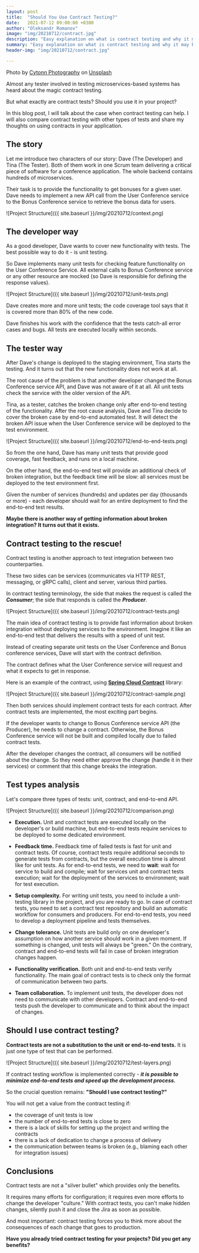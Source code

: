 ```yaml
---
layout: post
title:  "Should You Use Contract Testing?"
date:   2021-07-12 09:00:00 +0300
author: "Oleksandr Romanov"
image: "img/20210712/contract.jpg"
description: "Easy explanation on what is contract testing and why it may be usable"
summary: "Easy explanation on what is contract testing and why it may be usable"
header-img: "img/20210712/contract.jpg"

---
```


Photo by <a href="https://unsplash.com/@cytonn_photography?utm_source=unsplash&utm_medium=referral&utm_content=creditCopyText">Cytonn Photography</a> on <a href="https://unsplash.com/s/photos/contract?utm_source=unsplash&utm_medium=referral&utm_content=creditCopyText">Unsplash</a>

Almost any tester involved in testing microservices-based systems has heard about the magic contract testing.  
 
But what exactly are contract tests? Should you use it in your project?  

In this blog post, I will talk about the case when contract testing can help. I will also compare contract testing with other types of tests and share my thoughts on using contracts in your application. 

## The story  

Let me introduce two characters of our story: Dave (The Developer) and Tina (The Tester). Both of them work in one Scrum team delivering a critical piece of software for a conference application. The whole backend contains hundreds of microservices.  

Their task is to provide the functionality to get bonuses for a given user. Dave needs to implement a new API call from the User Conference service to the Bonus Conference service to retrieve the bonus data for users.  

![Project Structure]({{ site.baseurl }}/img/20210712/context.png)
 
## The developer way  

As a good developer, Dave wants to cover new functionality with tests. The best possible way to do it - is unit testing.  

So Dave implements many unit tests for checking feature functionality on the User Conference Service. All external calls to Bonus Conference service or any other resource are mocked (so Dave is responsible for defining the response values).  

![Project Structure]({{ site.baseurl }}/img/20210712/unit-tests.png)

Dave creates more and more unit tests; the code coverage tool says that it is covered more than 80% of the new code.  

Dave finishes his work with the confidence that the tests catch-all error cases and bugs. All tests are executed locally within seconds.  

## The tester way  

After Dave's change is deployed to the staging environment, Tina starts the testing. And it turns out that the new functionality does not work at all.  

The root cause of the problem is that another developer changed the Bonus Conference service API, and Dave was not aware of it at all. All unit tests check the service with the older version of the API.  

Tina, as a tester, catches the broken change only after end-to-end testing of the functionality.
After the root cause analysis, Dave and Tina decide to cover the broken case by end-to-end automated test. It will detect the broken API issue when the User Conference service will be deployed to the test environment.

![Project Structure]({{ site.baseurl }}/img/20210712/end-to-end-tests.png)

So from the one hand, Dave has many unit tests that provide good coverage, fast feedback, and runs on a local machine.  

On the other hand, the end-to-end test will provide an additional check of broken integration, but the feedback time will be slow: all services must be deployed to the test environment first.  

Given the number of services (hundreds) and updates per day (thousands or more) - each developer should wait for an entire deployment to find the end-to-end test results.  

**Maybe there is another way of getting information about broken integration? It turns out that it exists.**
 
## Contract testing to the rescue! 

Contract testing is another approach to test integration between two counterparties.  

These two sides can be services (communicates via HTTP REST, messaging, or gRPC calls), client and server, various third parties.  

In contract testing terminology, the side that makes the request is called the ***Consumer***; the side that responds is called the ***Producer***.

![Project Structure]({{ site.baseurl }}/img/20210712/contract-tests.png)

The main idea of contract testing is to provide fast information about broken integration without deploying services to the environment. Imagine it like an end-to-end test that delivers the results with a speed of unit test.  

Instead of creating separate unit tests on the User Conference and Bonus conference services, Dave will start with the contract definition.  

The contract defines what the User Conference service will request and what it expects to get in response.  

Here is an example of the contract, using **[Spring Cloud Contract](https://spring.io/projects/spring-cloud-contract)** library:

![Project Structure]({{ site.baseurl }}/img/20210712/contract-sample.png)

Then both services should implement contract tests for each contract. After contract tests are implemented, the most exciting part begins.  

If the developer wants to change to Bonus Conference service API (the Producer), he needs to change a contract. Otherwise, the Bonus Conference service will not be built and compiled locally due to failed contract tests.  

After the developer changes the contract, all consumers will be notified about the change. So they need either approve the change (handle it in their services) or comment that this change breaks the integration.  

##  Test types analysis  

Let's compare three types of tests: unit, contract, and end-to-end API.

![Project Structure]({{ site.baseurl }}/img/20210712/comparison.png)

* **Execution.** Unit and contract tests are executed locally on the developer's or build machine, but end-to-end tests require services to be deployed to some dedicated environment.  

* **Feedback time.** Feedback time of failed tests is fast for unit and contract tests. Of course, contract tests require additional seconds to generate tests from contracts, but the overall execution time is almost like for unit tests. As for end-to-end tests, we need to **wait**: wait for service to build and compile; wait for services unit and contract tests execution; wait for the deployment of the services to environment; wait for test execution.  

* **Setup complexity.** For writing unit tests, you need to include a unit-testing library in the project, and you are ready to go. In case of contract tests, you need to set a contract test repository and build an automatic workflow for consumers and producers. For end-to-end tests, you need to develop a deployment pipeline and tests themselves.  

* **Change tolerance.** Unit tests are build only on one developer's assumption on how another service should work in a given moment. If something is changed, unit tests will always be "green." On the contrary, contract and end-to-end tests will fail in case of broken integration changes happen.  

* **Functionality verification.** Both unit and end-to-end tests verify functionality. The main goal of contract tests is to check only the format of communication between two parts.  

* **Team collaboration.** To implement unit tests, the developer does not need to communicate with other developers. Contract and end-to-end tests push the developer to communicate and to think about the impact of changes.  
 
## Should I use contract testing?

**Contract tests are not a substitution to the unit or end-to-end tests.** It is just one type of test that can be performed.  

![Project Structure]({{ site.baseurl }}/img/20210712/test-layers.png)

If contract testing workflow is implemented correctly - ***it is possible to minimize end-to-end tests and speed up the development process.***

So the crucial question remains: **"Should I use contract testing?"** 

You will not get a value from the contract testing if: 
* the coverage of unit tests is low
* the number of end-to-end tests is close to zero
* there is a lack of skills for setting up the project and writing the contracts
* there is a lack of dedication to change a process of delivery
* the communication between teams is broken (e.g., blaming each other for integration issues) 

## Conclusions  

Contract tests are not a "silver bullet" which provides only the benefits.  

It requires many efforts for configuration; it requires even more efforts to change the developer "culture." With contract tests, you can't make hidden changes, silently push it and close the Jira as soon as possible.  

And most important: contract testing forces you to think more about the consequences of each change that goes to production.  
 
**Have you already tried contract testing for your projects? Did you get any benefits?** 

